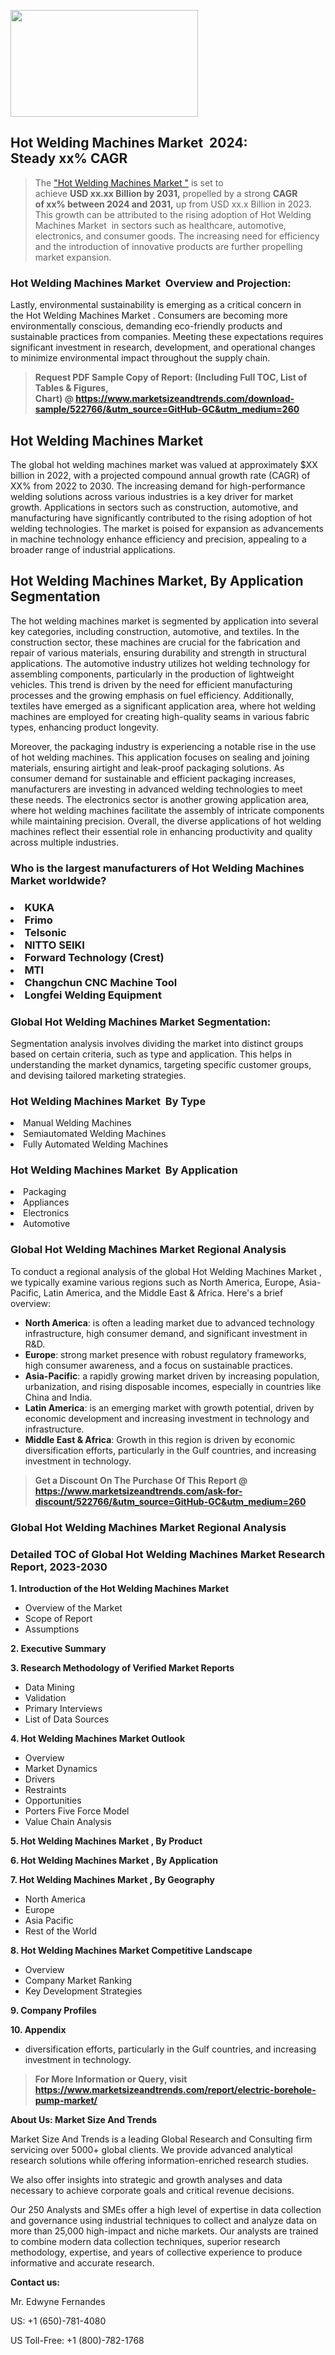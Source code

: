 <p><img class="alignnone size-medium wp-image-20088" src="https://ffe5etoiles.com/wp-content/uploads/2024/12/MST1-300x171.png" alt="" width="300" height="171" /></p><h2 id="ember46" class="ember-view reader-text-block__heading-2">Hot Welding Machines Market &nbsp;2024: Steady&nbsp;xx% CAGR</h2><blockquote id="ember47" class="ember-view reader-text-block__blockquote">The&nbsp;<a class="app-aware-link " href="https://www.marketsizeandtrends.com/download-sample/522766/&utm_source=GitHub-GC&utm_medium=260" target="_blank" data-test-app-aware-link="">"Hot Welding Machines Market "</a>&nbsp;is set to achieve&nbsp;<strong>USD&nbsp;xx.xx&nbsp;Billion by 2031,</strong>&nbsp;propelled by a strong&nbsp;<strong>CAGR of&nbsp;xx% between 2024 and 2031,</strong>&nbsp;up from USD xx.x Billion in 2023. This growth can be attributed to the rising adoption of&nbsp;Hot Welding Machines Market &nbsp;in sectors such as healthcare, automotive, electronics, and consumer goods. The increasing need for efficiency and the introduction of innovative products are further propelling market expansion.</blockquote><h3 id="ember48" class="ember-view reader-text-block__heading-3">Hot Welding Machines Market &nbsp;Overview and Projection:</h3><p id="ember49" class="ember-view reader-text-block__paragraph">Lastly, environmental sustainability is emerging as a critical concern in the&nbsp;Hot Welding Machines Market . Consumers are becoming more environmentally conscious, demanding eco-friendly products and sustainable practices from companies. Meeting these expectations requires significant investment in research, development, and operational changes to minimize environmental impact throughout the supply chain.</p><blockquote id="ember50" class="ember-view reader-text-block__blockquote"><strong>Request PDF Sample Copy of Report: (Including Full TOC, List of Tables &amp; Figures, Chart)&nbsp;@&nbsp;<strong><a href="https://www.marketsizeandtrends.com/download-sample/522766/&utm_source=GitHub-GC&utm_medium=260" target="_blank">https://www.marketsizeandtrends.com/download-sample/522766/&utm_source=GitHub-GC&utm_medium=260</a></strong></strong></blockquote><h3 class=""> <h2>Hot Welding Machines Market</h2><p>The global hot welding machines market was valued at approximately $XX billion in 2022, with a projected compound annual growth rate (CAGR) of XX% from 2022 to 2030. The increasing demand for high-performance welding solutions across various industries is a key driver for market growth. Applications in sectors such as construction, automotive, and manufacturing have significantly contributed to the rising adoption of hot welding technologies. The market is poised for expansion as advancements in machine technology enhance efficiency and precision, appealing to a broader range of industrial applications.</p><h2>Hot Welding Machines Market, By Application Segmentation</h2><p>The hot welding machines market is segmented by application into several key categories, including construction, automotive, and textiles. In the construction sector, these machines are crucial for the fabrication and repair of various materials, ensuring durability and strength in structural applications. The automotive industry utilizes hot welding technology for assembling components, particularly in the production of lightweight vehicles. This trend is driven by the need for efficient manufacturing processes and the growing emphasis on fuel efficiency. Additionally, textiles have emerged as a significant application area, where hot welding machines are employed for creating high-quality seams in various fabric types, enhancing product longevity.</p><p>Moreover, the packaging industry is experiencing a notable rise in the use of hot welding machines. This application focuses on sealing and joining materials, ensuring airtight and leak-proof packaging solutions. As consumer demand for sustainable and efficient packaging increases, manufacturers are investing in advanced welding technologies to meet these needs. The electronics sector is another growing application area, where hot welding machines facilitate the assembly of intricate components while maintaining precision. Overall, the diverse applications of hot welding machines reflect their essential role in enhancing productivity and quality across multiple industries.</p></h3><h3 id="" class="">Who is the largest manufacturers of&nbsp;Hot Welding Machines Market worldwide?</h3><h3 class=""></Li><Li>KUKA</Li><Li> Frimo</Li><Li> Telsonic</Li><Li> NITTO SEIKI</Li><Li> Forward Technology (Crest)</Li><Li> MTI</Li><Li> Changchun CNC Machine Tool</Li><Li> Longfei Welding Equipment</h3><h3 id="ember53" class="ember-view reader-text-block__heading-3">Global&nbsp;Hot Welding Machines Market Segmentation:</h3><p id="ember54" class="ember-view reader-text-block__paragraph">Segmentation analysis involves dividing the market into distinct groups based on certain criteria, such as type and application. This helps in understanding the market dynamics, targeting specific customer groups, and devising tailored marketing strategies.</p><h3 id="" class="">Hot Welding Machines Market &nbsp;By Type</h3><p></Li><Li>Manual Welding Machines</Li><Li> Semiautomated Welding Machines</Li><Li> Fully Automated Welding Machines</p><h3 id="" class="">Hot Welding Machines Market &nbsp;By Application</h3><p class=""></Li><Li>Packaging</Li><Li> Appliances</Li><Li> Electronics</Li><Li> Automotive</p><h3 id="ember62" class="ember-view reader-text-block__heading-3">Global Hot Welding Machines Market Regional Analysis</h3><p id="ember63" class="ember-view reader-text-block__paragraph">To conduct a regional analysis of the global Hot Welding Machines Market , we typically examine various regions such as North America, Europe, Asia-Pacific, Latin America, and the Middle East &amp; Africa. Here's a brief overview:</p><ul><li><strong>North America</strong>: is often a leading market due to advanced technology infrastructure, high consumer demand, and significant investment in R&amp;D.</li><li><strong>Europe</strong>: strong market presence with robust regulatory frameworks, high consumer awareness, and a focus on sustainable practices.</li><li><strong>Asia-Pacific</strong>: a rapidly growing market driven by increasing population, urbanization, and rising disposable incomes, especially in countries like China and India.</li><li><strong>Latin America</strong>: is an emerging market with growth potential, driven by economic development and increasing investment in technology and infrastructure.</li><li><strong>Middle East &amp; Africa</strong>: Growth in this region is driven by economic diversification efforts, particularly in the Gulf countries, and increasing investment in technology.</li></ul><blockquote id="ember61" class="ember-view reader-text-block__blockquote"><strong>Get a Discount On The Purchase Of This Report @ <strong><a href="https://html-cleaner.com/" target="">https://www.marketsizeandtrends.com/ask-for-discount/522766/&utm_source=GitHub-GC&utm_medium=260</a></strong></strong></blockquote><h3 id="ember62" class="ember-view reader-text-block__heading-3">Global Hot Welding Machines Market Regional Analysis</h3><h3 id="" class="">Detailed TOC of Global Hot Welding Machines Market Research Report, 2023-2030</h3><p id="" class=""><strong>1. Introduction of the Hot Welding Machines Market </strong></p><ul><li>Overview of the Market</li><li>Scope of Report</li><li>Assumptions</li></ul><p id="" class=""><strong>2. Executive Summary</strong></p><p id="" class=""><strong>3. Research Methodology of Verified Market Reports</strong></p><ul><li>Data Mining</li><li>Validation</li><li>Primary Interviews</li><li>List of Data Sources</li></ul><p id="" class=""><strong>4. Hot Welding Machines Market Outlook</strong></p><ul><li>Overview</li><li>Market Dynamics</li><li>Drivers</li><li>Restraints</li><li>Opportunities</li><li>Porters Five Force Model</li><li>Value Chain Analysis</li></ul><p id="" class=""><strong>5. Hot Welding Machines Market , By Product</strong></p><p id="" class=""><strong>6. Hot Welding Machines Market , By Application</strong></p><p id="" class=""><strong>7. Hot Welding Machines Market , By Geography</strong></p><ul><li>North America</li><li>Europe</li><li>Asia Pacific</li><li>Rest of the World</li></ul><p id="" class=""><strong>8. Hot Welding Machines Market Competitive Landscape</strong></p><ul><li>Overview</li><li>Company Market Ranking</li><li>Key Development Strategies</li></ul><p id="" class=""><strong>9. Company Profiles</strong></p><p id="" class=""><strong>10. Appendix</strong></p><ul><li>diversification efforts, particularly in the Gulf countries, and increasing investment in technology.</li></ul><blockquote id="ember65" class="ember-view reader-text-block__blockquote"><strong>For More Information or Query, visit <strong><strong><a href="https://html-cleaner.com/" target="">https://www.marketsizeandtrends.com/report/electric-borehole-pump-market/</a></strong></strong></strong></blockquote><p id="" class=""><strong>About Us: Market Size And Trends</strong></p><p id="" class="">Market Size And Trends is a leading Global Research and Consulting firm servicing over 5000+ global clients. We provide advanced analytical research solutions while offering information-enriched research studies.</p><p id="" class="">We also offer insights into strategic and growth analyses and data necessary to achieve corporate goals and critical revenue decisions.</p><p id="" class="">Our 250 Analysts and SMEs offer a high level of expertise in data collection and governance using industrial techniques to collect and analyze data on more than 25,000 high-impact and niche markets. Our analysts are trained to combine modern data collection techniques, superior research methodology, expertise, and years of collective experience to produce informative and accurate research.</p><p id="" class=""><strong>Contact us:</strong></p><p id="" class="">Mr. Edwyne Fernandes</p><p id="" class="">US: +1 (650)-781-4080</p><p id="" class="">US Toll-Free: +1 (800)-782-1768</p>

